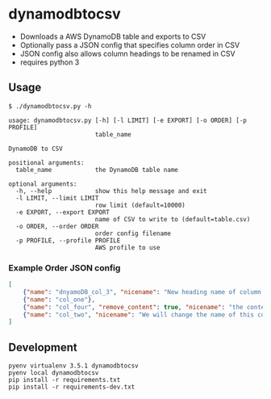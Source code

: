 # dynamodbtocsv

- Downloads a AWS DynamoDB table and exports to CSV
- Optionally pass a JSON config that specifies column order in CSV
- JSON config also allows column headings to be renamed in CSV
- requires python 3



## Usage

```Shell
$ ./dynamodbtocsv.py -h

usage: dynamodbtocsv.py [-h] [-l LIMIT] [-e EXPORT] [-o ORDER] [-p PROFILE]
                        table_name

DynamoDB to CSV

positional arguments:
  table_name            the DynamoDB table name

optional arguments:
  -h, --help            show this help message and exit
  -l LIMIT, --limit LIMIT
                        row limit (default=10000)
  -e EXPORT, --export EXPORT
                        name of CSV to write to (default=table.csv)
  -o ORDER, --order ORDER
                        order config filename
  -p PROFILE, --profile PROFILE
                        AWS profile to use
```



### Example Order JSON config
```JSON
[
    {"name": "dnyamoDB_col_3", "nicename": "New heading name of column 3 which is now the first column of our CSV"},
    {"name": "col_one"},
    {"name": "col_four", "remove_content": true, "nicename": "the content of these rows will be removed (they will be blank cells)"},
    {"name": "col_two", "nicename": "We will change the name of this column too and it will be placed as the 3rd column"}
]
```



## Development
```Shell
pyenv virtualenv 3.5.1 dynamodbtocsv
pyenv local dynamodbtocsv
pip install -r requirements.txt
pip install -r requirements-dev.txt
```
